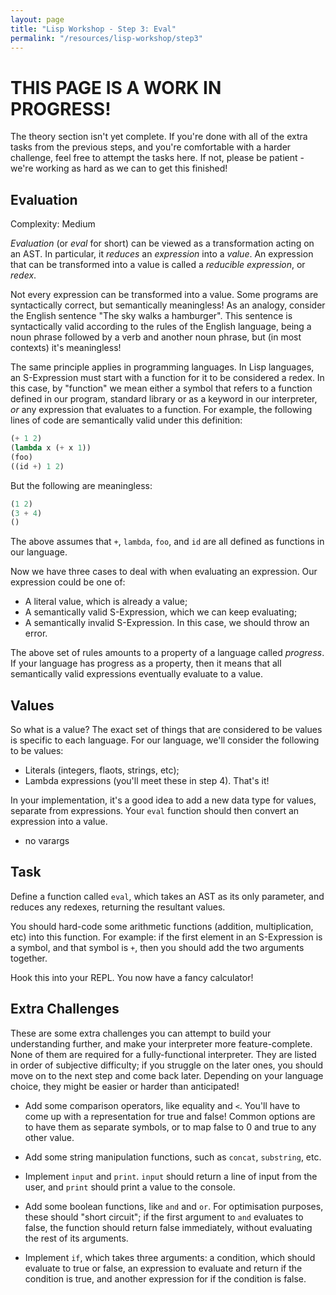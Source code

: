 ```yaml
---
layout: page
title: "Lisp Workshop - Step 3: Eval"
permalink: "/resources/lisp-workshop/step3"
---
```

# THIS PAGE IS A WORK IN PROGRESS!
The theory section isn't yet complete. If you're done with all of the extra tasks from the previous steps, and you're comfortable with a harder challenge, feel free to attempt the tasks here. If not, please be patient - we're working as hard as we can to get this finished!

## Evaluation
Complexity: Medium

*Evaluation* (or *eval* for short) can be viewed as a transformation acting on an AST. In particular, it *reduces* an *expression* into a *value*. An expression that can be transformed into a value is called a *reducible expression*, or *redex*.

Not every expression can be transformed into a value. Some programs are syntactically correct, but semantically meaningless! As an analogy, consider the English sentence "The sky walks a hamburger". This sentence is syntactically valid according to the rules of the English language, being a noun phrase followed by a verb and another noun phrase, but (in most contexts) it's meaningless!

The same principle applies in programming languages. In Lisp languages, an S-Expression must start with a function for it to be considered a redex. In this case, by "function" we mean either a symbol that refers to a function defined in our program, standard library or as a keyword in our interpreter, *or* any expression that evaluates to a function. 
For example, the following lines of code are semantically valid under this definition:
```scheme
(+ 1 2)
(lambda x (+ x 1))
(foo)
((id +) 1 2)    
```
But the following are meaningless:
```scheme
(1 2)
(3 + 4)
()
```
The above assumes that `+`, `lambda`, `foo`, and `id` are all defined as functions in our language.

Now we have three cases to deal with when evaluating an expression. Our expression could be one of:
- A literal value, which is already a value;
- A semantically valid S-Expression, which we can keep evaluating;
- A semantically invalid S-Expression. In this case, we should throw an error.

The above set of rules amounts to a property of a language called *progress*. If your language has progress as a property, then it means that all semantically valid expressions eventually evaluate to a value.

## Values
So what is a value? The exact set of things that are considered to be values is specific to each language. For our language, we'll consider the following to be values:
- Literals (integers, flaots, strings, etc);
- Lambda expressions (you'll meet these in step 4).
That's it!

In your implementation, it's a good idea to add a new data type for values, separate from expressions. Your `eval` function should then convert an expression into a value.

- no varargs


## Task
Define a function called `eval`, which takes an AST as its only parameter, and reduces any redexes, returning the resultant values.

You should hard-code some arithmetic functions (addition, multiplication, etc) into this function. For example: if the first element in an S-Expression is a symbol, and that symbol is `+`, then you should add the two arguments together.

Hook this into your REPL. You now have a fancy calculator!

## Extra Challenges
These are some extra challenges you can attempt to build your understanding further, and make your interpreter more feature-complete. None of them are required for a fully-functional interpreter. They are listed in order of subjective difficulty; if you struggle on the later ones, you should move on to the next step and come back later. Depending on your language choice, they might be easier or harder than anticipated!

- Add some comparison operators, like equality and `<`. You'll have to come up with a representation for true and false! Common options are to have them as separate symbols, or to map false to 0 and true to any other value.

- Add some string manipulation functions, such as `concat`, `substring`, etc.

- Implement `input` and `print`. `input` should return a line of input from the user, and `print` should print a value to the console.

- Add some boolean functions, like `and` and `or`. For optimisation purposes, these should "short circuit"; if the first argument to `and` evaluates to false, the function should return false immediately, without evaluating the rest of its arguments.

- Implement `if`, which takes three arguments: a condition, which should evaluate to true or false, an expression to evaluate and return if the condition is true, and another expression for if the condition is false.
